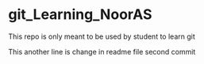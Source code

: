 # git_Learning_NoorAS

This repo is only meant to be used by student to learn git

This another line is change in readme file second commit

